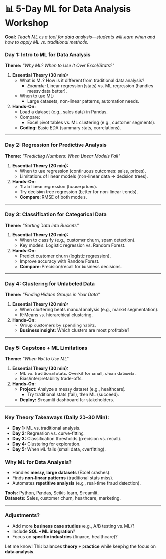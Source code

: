 # **📊 5-Day ML for Data Analysis Workshop**  
**Goal:** *Teach ML as a tool for data analysis—students will learn when and how to apply ML vs. traditional methods.*  

### **Day 1: Intro to ML for Data Analysis**  
**Theme:** *"Why ML? When to Use It Over Excel/Stats?"*  
1. **Essential Theory (30 min):**  
   - What is ML? How is it different from traditional data analysis?  
     - *Example:* Linear regression (stats) vs. ML regression (handles messy data better).  
   - When to use ML:  
     - Large datasets, non-linear patterns, automation needs.  
2. **Hands-On:**  
   - Load a dataset (e.g., sales data) in Pandas.  
   - Compare:  
     - Excel pivot tables vs. ML clustering (e.g., customer segments).  
   - **Coding:** Basic EDA (summary stats, correlations).  

---

### **Day 2: Regression for Predictive Analysis**  
**Theme:** *"Predicting Numbers: When Linear Models Fail"*  
1. **Essential Theory (20 min):**  
   - When to use regression (continuous outcomes: sales, prices).  
   - Limitations of linear models (non-linear data → decision trees).  
2. **Hands-On:**  
   - Train linear regression (house prices).  
   - Try decision tree regression (better for non-linear trends).  
   - **Compare:** RMSE of both models.  

---

### **Day 3: Classification for Categorical Data**  
**Theme:** *"Sorting Data into Buckets"*  
1. **Essential Theory (20 min):**  
   - When to classify (e.g., customer churn, spam detection).  
   - Key models: Logistic regression vs. Random Forest.  
2. **Hands-On:**  
   - Predict customer churn (logistic regression).  
   - Improve accuracy with Random Forest.  
   - **Compare:** Precision/recall for business decisions.  

---

### **Day 4: Clustering for Unlabeled Data**  
**Theme:** *"Finding Hidden Groups in Your Data"*  
1. **Essential Theory (20 min):**  
   - When clustering beats manual analysis (e.g., market segmentation).  
   - K-Means vs. hierarchical clustering.  
2. **Hands-On:**  
   - Group customers by spending habits.  
   - **Business insight:** Which clusters are most profitable?  

---

### **Day 5: Capstone + ML Limitations**  
**Theme:** *"When *Not* to Use ML"*  
1. **Essential Theory (30 min):**  
   - ML vs. traditional stats: Overkill for small, clean datasets.  
   - Bias/interpretability trade-offs.  
2. **Hands-On:**  
   - **Project:** Analyze a messy dataset (e.g., healthcare).  
     - Try traditional stats (fail), then ML (succeed).  
   - **Deploy:** Streamlit dashboard for stakeholders.  

---

### **Key Theory Takeaways (Daily 20–30 Min):**  
- **Day 1:** ML vs. traditional analysis.  
- **Day 2:** Regression vs. curve-fitting.  
- **Day 3:** Classification thresholds (precision vs. recall).  
- **Day 4:** Clustering for exploration.  
- **Day 5:** When ML fails (small data, overfitting).  

### **Why ML for Data Analysis?**  
- Handles **messy, large datasets** (Excel crashes).  
- Finds **non-linear patterns** (traditional stats miss).  
- Automates **repetitive analysis** (e.g., real-time fraud detection).  

**Tools:** Python, Pandas, Scikit-learn, Streamlit.  
**Datasets:** Sales, customer churn, healthcare, marketing.  

---

### **Adjustments?**  
- Add more **business case studies** (e.g., A/B testing vs. ML)?  
- Include **SQL + ML integration**?  
- Focus on **specific industries** (finance, healthcare)?  

Let me know! This balances **theory + practice** while keeping the focus on **data analysis**.
